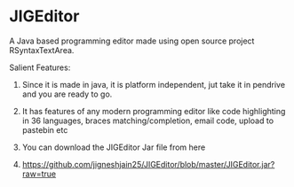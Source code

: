 JIGEditor
=========

A Java based programming editor made using open source project RSyntaxTextArea.

Salient Features:
1. Since it is made in java, it is platform independent, jut take it in pendrive and you are ready to go.

2. It has features of any modern programming editor like code highlighting in 36 languages, braces matching/completion, email code, upload to pastebin etc

3. You can download the JIGEditor Jar file from here

4. https://github.com/jigneshjain25/JIGEditor/blob/master/JIGEditor.jar?raw=true
